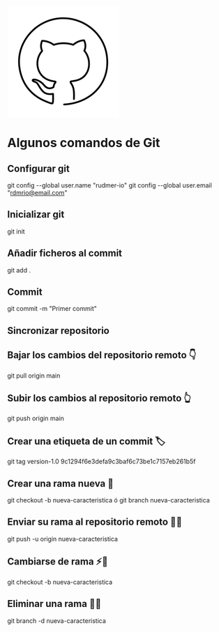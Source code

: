 ![Githublogo](https://raw.githubusercontent.com/rudmer-io/github-guide-for-developers/master/assets/github_PNG48.png)
# Algunos comandos de Git

## Configurar git
git config --global user.name "rudmer-io"
git config --global user.email "rdmrio@email.com"

## Inicializar git
git init

## Añadir ficheros al commit
git add .

## Commit
git commit -m "Primer commit"

## Sincronizar repositorio

## Bajar los cambios del repositorio remoto 👇
git pull origin main

## Subir los cambios al repositorio remoto 👆
git push origin main 
## Crear una etiqueta de un commit 🏷
git tag version-1.0 9c1294f6e3defa9c3baf6c73be1c7157eb261b5f

## Crear una rama nueva 🌵
git checkout -b nueva-caracteristica
ó
git branch nueva-caracteristica

## Enviar su rama al repositorio remoto 🏹🌵
git push -u origin nueva-caracteristica

## Cambiarse de rama ⚡🌵
git checkout -b nueva-caracteristica

## Eliminar una rama 👻🌵
git branch -d nueva-caracteristica




